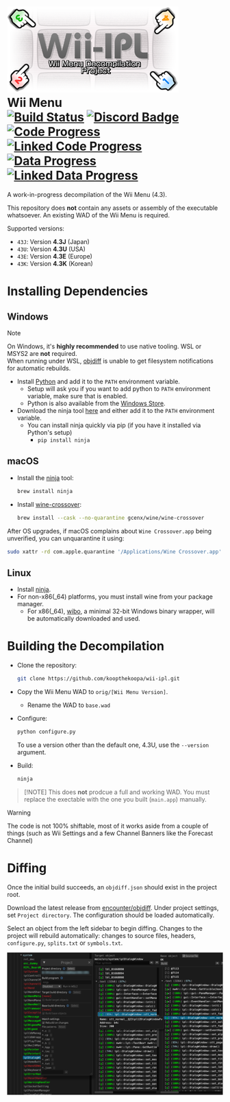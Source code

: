 ![Logo](./misc/logo.png)  
Wii Menu  
[![Build Status]][actions] [![Discord Badge]][discord]  
[![Code Progress]][progress] [![Linked Code Progress]][progress] [![Data Progress]][progress] [![Linked Data Progress]][progress]
========

[Build Status]: https://github.com/koopthekoopa/wii-ipl/actions/workflows/build.yml/badge.svg
[actions]: https://github.com/koopthekoopa/wii-ipl/actions/workflows/build.yml
[Discord Badge]: https://img.shields.io/discord/727908905392275526?color=%237289DA&logo=discord&logoColor=%23FFFFFF
[discord]: https://discord.gg/hKx3FJJgrV

[Code Progress]: https://decomp.dev/koopthekoopa/wii-ipl.svg?mode=shield&measure=code&label=Matched%20Code
[Linked Code Progress]: https://decomp.dev/koopthekoopa/wii-ipl.svg?mode=shield&measure=complete_code&label=Linked%20Code
[Data Progress]: https://decomp.dev/koopthekoopa/wii-ipl.svg?mode=shield&measure=data&label=Matched%20Data
[Linked Data Progress]: https://decomp.dev/koopthekoopa/wii-ipl.svg?mode=shield&measure=complete_data&label=Linked%20Data
[progress]: https://decomp.dev/koopthekoopa/wii-ipl

A work-in-progress decompilation of the Wii Menu (4.3).

This repository does **not** contain any assets or assembly of the executable whatsoever. An existing WAD of the Wii Menu is required.

Supported versions:
- `43J`: Version **4.3J** (Japan)
- `43U`: Version **4.3U** (USA)
- `43E`: Version **4.3E** (Europe)
- `43K`: Version **4.3K** (Korean)

Installing Dependencies
=======================

Windows
-------

> [!NOTE]
> On Windows, it's **highly recommended** to use native tooling. WSL or MSYS2 are **not** required.  
> When running under WSL, [objdiff](#diffing) is unable to get filesystem notifications for automatic rebuilds.

- Install [Python](https://www.python.org/downloads/) and add it to the `PATH` environment variable.
  - Setup will ask you if you want to add python to `PATH` environment variable, make sure that is enabled.
  - Python is also available from the [Windows Store](https://apps.microsoft.com/store/detail/python-311/9NRWMJP3717K).
- Download the ninja tool [here](https://github.com/ninja-build/ninja/releases) and either add it to the `PATH` environment variable.
  - You can install ninja quickly via pip (if you have it installed via Python's setup)
    - `pip install ninja`

macOS
-----

- Install the [ninja](https://github.com/ninja-build/ninja/wiki/Pre-built-Ninja-packages) tool:

  ```sh
  brew install ninja
  ```

- Install [wine-crossover](https://github.com/Gcenx/homebrew-wine):

  ```sh
  brew install --cask --no-quarantine gcenx/wine/wine-crossover
  ```

After OS upgrades, if macOS complains about `Wine Crossover.app` being unverified, you can unquarantine it using:

```sh
sudo xattr -rd com.apple.quarantine '/Applications/Wine Crossover.app'
```

Linux
-----

- Install [ninja](https://github.com/ninja-build/ninja/wiki/Pre-built-Ninja-packages).
- For non-x86(_64) platforms, you must install wine from your package manager.
  - For x86(_64), [wibo](https://github.com/decompals/wibo), a minimal 32-bit Windows binary wrapper, will be automatically downloaded and used.

Building the Decompilation
==========================

- Clone the repository:

  ```sh
  git clone https://github.com/koopthekoopa/wii-ipl.git
  ```

- Copy the Wii Menu WAD to `orig/[Wii Menu Version]`.
  - Rename the WAD to `base.wad`

- Configure:

  ```sh
  python configure.py
  ```

  To use a version other than the default one, 4.3U, use the `--version` argument.

- Build:

  ```sh
  ninja
  ```

>  [!NOTE]
> This does **not** prodcue a full and working WAD. You must replace the exectable with the one you built (`main.app`) manually.

> [!WARNING]
> The code is not 100% shiftable, most of it works aside from a couple of things (such as Wii Settings and a few Channel Banners like the Forecast Channel)

Diffing
=======

Once the initial build succeeds, an `objdiff.json` should exist in the project root.

Download the latest release from [encounter/objdiff](https://github.com/encounter/objdiff). Under project settings, set `Project directory`. The configuration should be loaded automatically.

Select an object from the left sidebar to begin diffing. Changes to the project will rebuild automatically: changes to source files, headers, `configure.py`, `splits.txt` or `symbols.txt`.

![](misc/objdiff.png)
